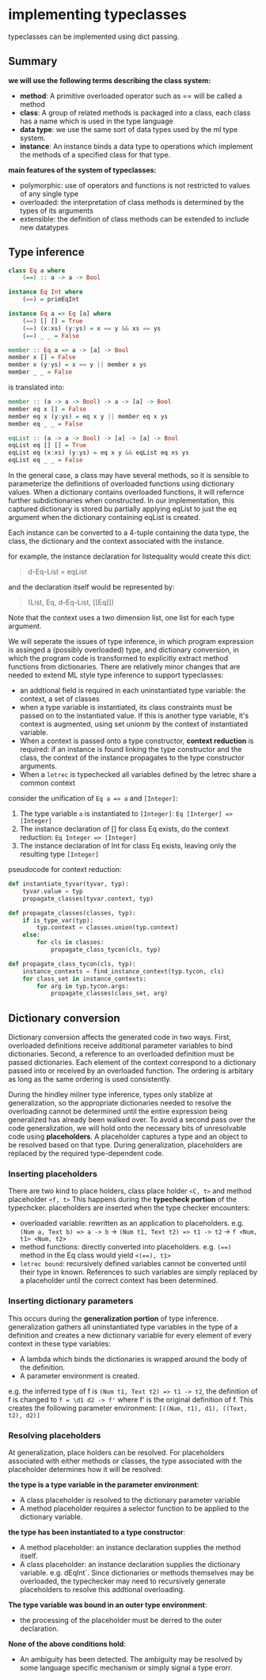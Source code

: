 # implementing typeclasses

typeclasses can be implemented using dict passing.

## Summary

**we will use the following terms describing the class system:**

- **method**: A primitive overloaded operator such as == will be called a method
- **class**: A group of related methods is packaged into a class, each class has a name which is used in the type language
- **data type**: we use the same sort of data types used by the ml type system.
- **instance**: An instance binds a data type to operations which implement the methods of a specified class for that type.

**main features of the system of typeclasses:**

- polymorphic: use of operators and functions is not restricted to values of any single type
- overloaded: the interpretation of class methods is determined by the types of its arguments
- extensible: the definition of class methods can be extended to include new datatypes

## Type inference

```haskell
class Eq a where
    (==) :: a -> a -> Bool

instance Eq Int where
    (==) = primEqInt

instance Eq a => Eq [a] where
    (==) [] [] = True
    (==) (x:xs) (y:ys) = x == y && xs == ys
    (==) _ _ = False

member :: Eq a => a -> [a] -> Bool
member x [] = False
member x (y:ys) = x == y || member x ys
member _ _ = False

```

is translated into:

```haskell
member :: (a -> a -> Bool) -> a -> [a] -> Bool
member eq x [] = False
member eq x (y:ys) = eq x y || member eq x ys
member eq _ _ = False

eqList :: (a -> a -> Bool) -> [a] -> [a] -> Bool
eqList eq [] [] = True
eqList eq (x:xs) (y:ys) = eq x y && eqList eq xs ys
eqList eq _ _ = False
```

In the general case, a class may have several methods, so it is sensible to parameterize the definitions of overloaded functions using dictionary values. When a dictionary contains overloaded functions, it will refernce further subdictionaries when constructed. In our implementation, this captured dictionary is stored bu partially applying eqList to just the eq argument when the dictionary containing eqList is created.

Each instance can be converted to a 4-tuple containing the data type, the class, the dictionary and the context associated with the instance.

for example, the instance declaration for listequality would create this dict:

> d-Eq-List = eqList

and the declaration itself would be represented by:

> (List, Eq, d-Eq-List, \[\[Eq\]\])

Note that the context uses a two dimension list, one list for each type argument.

We will seperate the issues of type inference, in which program expression is assinged a (possibly overloaded) type, and dictionary conversion, in which the program code is transformed to explicitly extract method functions from dictionaries. There are relatively minor changes that are needed to extend ML style type inference to support typeclasses:

- an addtional field is required in each uninstantiated type variable: the context, a set of classes
- when a type variable is instantiated, its class constraints must be passed on to the instantiated value. If this is another type variable, it's context is augmented, using set unionm by the context of instantiated variable.
- When a context is passed onto a type constructor, **context reduction** is required: if an instance is found linking the type constructor and the class, the context of the instance propagates to the type constructor arguments.
- When a `letrec` is typechecked all variables defined by the letrec share a common context

consider the unification of `Eq a => a` and `[Integer]`:

1. The type variable `a` is instantiated to `[Integer]`: `Eq [Interger] => [Integer]`
2. The instance declaration of [] for class Eq exists, do the context reduction: `Eq Integer => [Integer]`
3. The instance declaration of Int for class Eq exists, leaving only the resulting type `[Integer]`

pseudocode for context reduction:

```python
def instantiate_tyvar(tyvar, typ):
    tyvar.value = typ
    propagate_classes(tyvar.context, typ)

def propagate_classes(classes, typ):
    if is_type_var(typ):
        typ.context = classes.union(typ.context)
    else:
        for cls in classes:
            propagate_class_tycon(cls, typ)

def propagate_class_tycon(cls, typ):
    instance_contexts = find_instance_context(typ.tycon, cls)
    for class_set in instance_contexts:
        for arg in typ.tycon.args:
            propagate_classes(class_set, arg)
```

## Dictionary conversion

Dictionary conversion affects the generated code in two ways. First, overloaded definitions receive additional parameter variables to bind dictionaries. Second, a reference to an overloaded definition must be passed dictionaries. Each element of the context correspond to a dictionary passed into or received by an overloaded function. The ordering is arbitary as long as the same ordering is used consistently.

During the hindley milner type inference, types only stablize at generalization, so the appropriate dictionaries needed to resolve the overloading cannot be determined until the entire expression being generalized has already been walked over. To avoid a second pass over the code generalization, we will hold onto the necessary bits of unresolvable code using **placeholders**. A placeholder captures a type and an object to be resolved based on that type. During generalization, placeholders are replaced by the required type-dependent code.

### Inserting placeholders

There are two kind to place holders, class place holder `<C, t>` and method placeholder `<f, t>`
This happens during the **typecheck portion** of the typechcker. placeholders are inserted when the type checker encounters:

- overloaded variable: rewritten as an application to placeholders. e.g. `(Num a, Text b) => a -> b` -> `(Num t1, Text t2) => t1 -> t2` -> `f <Num, t1> <Num, t2>`
- method functions: directly converted into placeholders. e.g. `(==)` method in the Eq class would yield `<(==), t1>`
- `letrec bound`: recursively defined variables cannot be converted until their type in known. References to such variables are simply replaced by a placeholder until the correct context has been determined.

### Inserting dictionary parameters

This occurs during the **generalization portion** of type inference. generalization gathers all uninstantiated type variables in the type of a definition and creates a new dictionary variable for every element of every context in these type variables:

- A lambda which binds the dictionaries is wrapped around the body of the definition.
- A parameter environment is created.

e.g. the inferred type of f is `(Num t1, Text t2) => t1 -> t2`, the definition of f is changed to `f = \d1 d2 -> f'` where f' is the original definition of f. This creates the following parameter environment: `[((Num, t1), d1), ((Text, t2), d2)]`

### Resolving placeholders

At generalization, place holders can be resolved. For placeholders associated with either methods or classes, the type associated with the placeholder determines how it will be resolved:

**the type is a type variable in the parameter environment**:

- A class placeholder is resolved to the dictionary parameter variable
- A method placeholder requires a selector function to be applied to the dictionary variable.

**the type has been instantiated to a type constructor**:

- A method placeholder: an instance declaration supplies the method itself.
- A class placeholder: an instance declaration supplies the dictionary variable. e.g. dEqInt`.
  Since dictionaries or methods themselves may be overloaded, the typechecker may need to recursively generate placeholders to resolve this addtional overloading.

**The type variable was bound in an outer type environment**:

- the processing of the placeholder must be derred to the outer declaration.

**None of the above conditions hold**:

- An ambiguity has been detected. The ambiguity may be resolved by some language specific mechanism or simply signal a type erorr.
